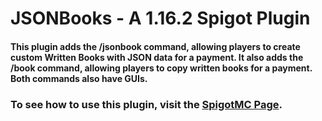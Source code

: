 # JSONBooks - A 1.16.2 Spigot Plugin
#### This plugin adds the /jsonbook command, allowing players to create custom Written Books with JSON data for a payment. It also adds the /book command, allowing players to copy written books for a payment. Both commands also have GUIs.

### To see how to use this plugin, visit the [SpigotMC Page](https://www.spigotmc.org/resources/jsonbooks.83032/).
